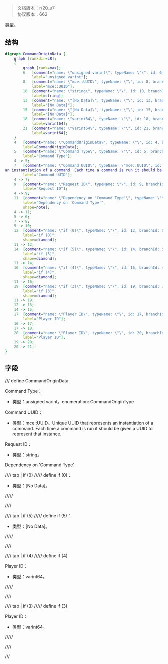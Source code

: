 # <!-- md:samp CommandOriginData -->

> 文档版本：r/20_u7<br/>协议版本：662

<!-- md:samp CommandOriginData -->类型。

## 结构

```dot
digraph CommandOriginData {
	graph [rankdir=LR];
	{
		graph [rank=max];
		6	[comment="name: \"unsigned varint\", typeName: \"\", id: 6, branchId: 0, recurseId: -1, attributes: 512, notes: \"\"",
			label="unsigned varint"];
		8	[comment="name: \"mce::UUID\", typeName: \"\", id: 8, branchId: 0, recurseId: -1, attributes: 512, notes: \"\"",
			label="mce::UUID"];
		10	[comment="name: \"string\", typeName: \"\", id: 10, branchId: 0, recurseId: -1, attributes: 512, notes: \"\"",
			label=string];
		13	[comment="name: \"[No Data]\", typeName: \"\", id: 13, branchId: 0, recurseId: -1, attributes: 512, notes: \"\"",
			label="[No Data]"];
		15	[comment="name: \"[No Data]\", typeName: \"\", id: 15, branchId: 0, recurseId: -1, attributes: 512, notes: \"\"",
			label="[No Data]"];
		18	[comment="name: \"varint64\", typeName: \"\", id: 18, branchId: 0, recurseId: -1, attributes: 512, notes: \"\"",
			label=varint64];
		21	[comment="name: \"varint64\", typeName: \"\", id: 21, branchId: 0, recurseId: -1, attributes: 512, notes: \"\"",
			label=varint64];
	}
	4	[comment="name: \"CommandOriginData\", typeName: \"\", id: 4, branchId: 0, recurseId: -1, attributes: 0, notes: \"\"",
		label=CommandOriginData];
	5	[comment="name: \"Command Type\", typeName: \"\", id: 5, branchId: 0, recurseId: -1, attributes: 0, notes: \"enumeration: CommandOriginType\"",
		label="Command Type"];
	4 -> 5;
	7	[comment="name: \"Command UUID\", typeName: \"mce::UUID\", id: 7, branchId: 0, recurseId: -1, attributes: 256, notes: \"Unique UUID that represents \
an instantiation of a command. Each time a command is run it should be given a UUID to represent that instance.\"",
		label="Command UUID"];
	4 -> 7;
	9	[comment="name: \"Request ID\", typeName: \"\", id: 9, branchId: 0, recurseId: -1, attributes: 0, notes: \"\"",
		label="Request ID"];
	4 -> 9;
	11	[comment="name: \"Dependency on 'Command Type'\", typeName: \"\", id: 11, branchId: 0, recurseId: -1, attributes: 2, notes: \"\"",
		label="Dependency on 'Command Type'",
		shape=note];
	4 -> 11;
	5 -> 6;
	7 -> 8;
	9 -> 10;
	12	[comment="name: \"if (0)\", typeName: \"\", id: 12, branchId: 0, recurseId: -1, attributes: 4, notes: \"\"",
		label="if (0)",
		shape=diamond];
	11 -> 12;
	14	[comment="name: \"if (5)\", typeName: \"\", id: 14, branchId: 5, recurseId: -1, attributes: 4, notes: \"\"",
		label="if (5)",
		shape=diamond];
	11 -> 14;
	16	[comment="name: \"if (4)\", typeName: \"\", id: 16, branchId: 4, recurseId: -1, attributes: 4, notes: \"\"",
		label="if (4)",
		shape=diamond];
	11 -> 16;
	19	[comment="name: \"if (3)\", typeName: \"\", id: 19, branchId: 3, recurseId: -1, attributes: 4, notes: \"\"",
		label="if (3)",
		shape=diamond];
	11 -> 19;
	12 -> 13;
	14 -> 15;
	17	[comment="name: \"Player ID\", typeName: \"\", id: 17, branchId: 0, recurseId: -1, attributes: 0, notes: \"\"",
		label="Player ID"];
	16 -> 17;
	17 -> 18;
	20	[comment="name: \"Player ID\", typeName: \"\", id: 20, branchId: 0, recurseId: -1, attributes: 0, notes: \"\"",
		label="Player ID"];
	19 -> 20;
	20 -> 21;
}

```

## 字段

/// define
CommandOriginData

Command Type：<!-- md:samp unsigned varint -->

- 类型：unsigned varint。enumeration: CommandOriginType

Command UUID：[<!-- md:samp mce::UUID -->](refs/protocols/types/mce::UUID.md)

- 类型：mce::UUID。Unique UUID that represents an instantiation of a command. Each time a command is run it should be given a UUID to represent that instance.

Request ID：<!-- md:samp string -->

- 类型：string。

Dependency on 'Command Type'

//// tab | if (0)
///// define
if (0)：<!-- md:samp [No Data] -->

- 类型：[No Data]。


/////

////

//// tab | if (5)
///// define
if (5)：<!-- md:samp [No Data] -->

- 类型：[No Data]。


/////

////

//// tab | if (4)
///// define
if (4)

Player ID：<!-- md:samp varint64 -->

- 类型：varint64。


/////

////

//// tab | if (3)
///// define
if (3)

Player ID：<!-- md:samp varint64 -->

- 类型：varint64。


/////

////



///
